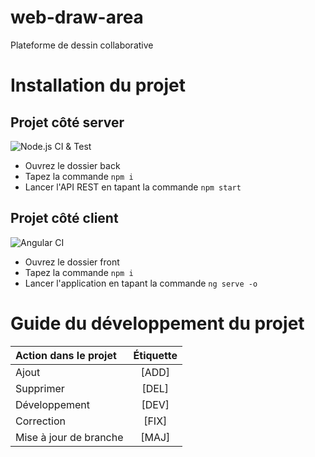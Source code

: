 # web-draw-area
Plateforme de dessin collaborative

# Installation du projet

## Projet côté server

![Node.js CI & Test](https://github.com/RexT2507/web-draw-area/workflows/Node.js%20CI%20&%20Test/badge.svg?branch=main)

+ Ouvrez le dossier back
+ Tapez la commande `npm i`
+ Lancer l'API REST en tapant la commande `npm start`

## Projet côté client

![Angular CI](https://github.com/RexT2507/web-draw-area/workflows/Angular%20CI/badge.svg?branch=main)

+ Ouvrez le dossier front
+ Tapez la commande `npm i`
+ Lancer l'application en tapant la commande `ng serve -o`

# Guide du développement du projet

| Action dans le projet |    Étiquette    |
| :---------------      |:---------------:|
| Ajout                 |      [ADD]      |
| Supprimer             |      [DEL]      |
| Développement         |      [DEV]      |
| Correction            |      [FIX]      |
| Mise à jour de branche|      [MAJ]      |
